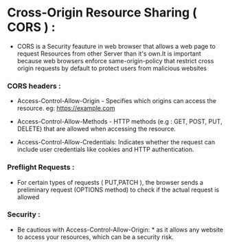 # Cross-Origin Resource Sharing ( CORS ) :
* CORS is a Security feauture in web browser that allows a web page to request Resources from other Server than it's own.It is 
  important because web browsers enforce same-origin-policy that restrict cross origin requests by default to protect users 
  from malicious websites

### CORS headers :

* Access-Control-Allow-Origin - Specifies which origins can access the resource. eg: https://example.com

* Access-Control-Allow-Methods - HTTP methods (e.g : GET, POST, PUT, DELETE) that are allowed when
  accessing the resource.

* Access-Control-Allow-Credentials: Indicates whether the request can include user credentials 
      like cookies and HTTP authentication.
                            

### Preflight Requests : 
* For certain types of requests ( PUT,PATCH ), the browser sends a preliminary request 
  (OPTIONS method) to check if the actual request is allowed

### Security :
* Be cautious with Access-Control-Allow-Origin: * as it allows any website to access your resources,
  which can be a security risk.

